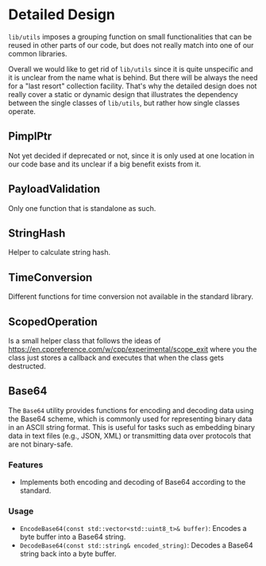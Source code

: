 # Detailed Design

`lib/utils` imposes a grouping function on small functionalities that can be reused in other parts of our code, but does
not really match into one of our common libraries.

Overall we would like to get rid of `lib/utils` since it is quite unspecific and it is unclear from the name what is
behind. But there will be always the need for a "last resort" collection facility.
That's why the detailed design does not really cover a static or dynamic design that illustrates the dependency between
the single classes of `lib/utils`, but rather how single classes operate.

## PimplPtr

Not yet decided if deprecated or not, since it is only used at one location in our code base and its unclear if a big
benefit exists from it.

## PayloadValidation

Only one function that is standalone as such.

## StringHash

Helper to calculate string hash.

## TimeConversion

Different functions for time conversion not available in the standard library.

## ScopedOperation

Is a small helper class that follows the ideas of https://en.cppreference.com/w/cpp/experimental/scope_exit where you
the class just stores a callback and executes that when the class gets destructed.

## Base64

The `Base64` utility provides functions for encoding and decoding data using the Base64 scheme, which is commonly used for representing binary data in an ASCII string format. This is useful for tasks such as embedding binary data in text files (e.g., JSON, XML) or transmitting data over protocols that are not binary-safe.

### Features

- Implements both encoding and decoding of Base64 according to the standard.

### Usage

- `EncodeBase64(const std::vector<std::uint8_t>& buffer)`: Encodes a byte buffer into a Base64 string.
- `DecodeBase64(const std::string& encoded_string)`: Decodes a Base64 string back into a byte buffer.
